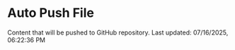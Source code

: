 # Auto Push File

Content that will be pushed to GitHub repository.
Last updated: 07/16/2025, 06:22:36 PM